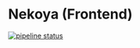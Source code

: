 # Nekoya (Frontend)

[![pipeline status](https://gitlab.com/nekoya/frontend/badges/main/pipeline.svg)](https://gitlab.com/nekoya/frontend/-/commits/main)
